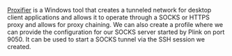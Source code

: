 [Proxifier](https://www.proxifier.com/) is a Windows tool that creates a tunneled network for desktop client applications and allows it to operate through a SOCKS or HTTPS proxy and allows for proxy chaining. We can also create a profile where we can provide the configuration for our SOCKS server started by Plink on port 9050. It can be used to start a SOCKS tunnel via the SSH session we created. 